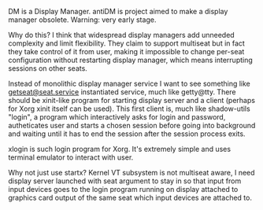 DM is a Display Manager. antiDM is project aimed to make a display manager obsolete. Warning: very early stage.

Why do this? I think that widespread display managers add unneeded complexity and limit flexibility. They claim to support multiseat but in fact they take control of it from user, making it impossible to change per-seat configuration without restarting display manager, which means interrupting sessions on other seats.

Instead of monolithic display manager service I want to see something like getseat@seat.service instantiated service, much like getty@tty. There should be xinit-like program for starting display server and a client (perhaps for Xorg xinit itself can be used). This first client is, much like shadow-utils "login", a program which interactively asks for login and password, autheticates user and starts a chosen session before going into background and waiting until it has to end the session after the session process exits.

xlogin is such login program for Xorg. It's extremely simple and uses terminal emulator to interact with user.

Why not just use startx? Kernel VT subsystem is not multiseat aware, I need display server launched with seat argument to stay in so that input from input devices goes to the login program running on display attached to graphics card output of the same seat which input devices are attached to.
